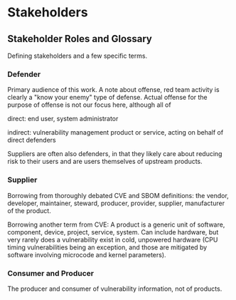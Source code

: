 # Stakeholders

## Stakeholder Roles and Glossary

Defining stakeholders and a few specific terms.

### Defender

Primary audience of this work. A note about offense, red team activity is clearly a "know your enemy" type of defense. Actual offense for the purpose of offense is not our focus here, although all of

direct: end user, system administrator

indirect: vulnerability management product or service, acting on behalf of direct defenders

Suppliers are often also defenders, in that they likely care about reducing risk to their users and are users themselves of upstream products.

### Supplier

Borrowing from thoroughly debated CVE and SBOM definitions: the vendor, developer, maintainer, steward, producer, provider, supplier, manufacturer of the product.

Borrowing another term from CVE: A product is a generic unit of software, component, device, project, service, system. Can include hardware, but very rarely does a vulnerability exist in cold, unpowered hardware (CPU timing vulnerabilities being an exception, and those are mitigated by software involving microcode and kernel parameters).

### Consumer and Producer

The producer and consumer of vulnerability information, not of products.
